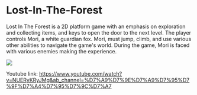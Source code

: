 # Lost-In-The-Forest
Lost In The Forest is a 2D platform game with an emphasis on exploration and collecting items,
and keys to open the door to the next level. The player controls Mori, a white guardian fox.
Mori, must jump, climb, and use various other abilities to navigate the game's world.
During the game, Mori is faced with various enemies making the experience.

<p>
 <image src = "https://github.com/Shimshon21/Lost-In-The-Forest/blob/main/menu_picture.png"/> 
</p>


Youtube link:
https://www.youtube.com/watch?v=NUERyKRyJMg&ab_channel=%D7%A9%D7%9E%D7%A9%D7%95%D7%9F%D7%A4%D7%95%D7%9C%D7%A7


